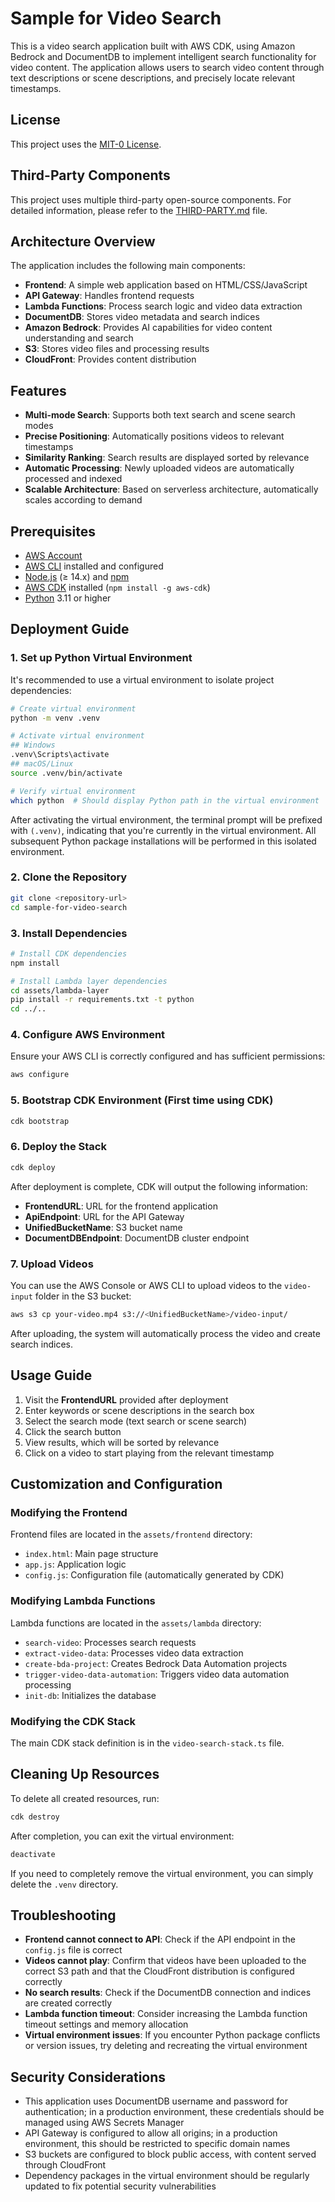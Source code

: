 # Sample for Video Search

This is a video search application built with AWS CDK, using Amazon Bedrock and DocumentDB to implement intelligent search functionality for video content. The application allows users to search video content through text descriptions or scene descriptions, and precisely locate relevant timestamps.

## License

This project uses the [MIT-0 License](LICENSE).

## Third-Party Components

This project uses multiple third-party open-source components. For detailed information, please refer to the [THIRD-PARTY.md](THIRD-PARTY.md) file.

## Architecture Overview

The application includes the following main components:

- **Frontend**: A simple web application based on HTML/CSS/JavaScript
- **API Gateway**: Handles frontend requests
- **Lambda Functions**: Process search logic and video data extraction
- **DocumentDB**: Stores video metadata and search indices
- **Amazon Bedrock**: Provides AI capabilities for video content understanding and search
- **S3**: Stores video files and processing results
- **CloudFront**: Provides content distribution

## Features

- **Multi-mode Search**: Supports both text search and scene search modes
- **Precise Positioning**: Automatically positions videos to relevant timestamps
- **Similarity Ranking**: Search results are displayed sorted by relevance
- **Automatic Processing**: Newly uploaded videos are automatically processed and indexed
- **Scalable Architecture**: Based on serverless architecture, automatically scales according to demand

## Prerequisites

- [AWS Account](https://aws.amazon.com/)
- [AWS CLI](https://aws.amazon.com/cli/) installed and configured
- [Node.js](https://nodejs.org/) (≥ 14.x) and [npm](https://www.npmjs.com/)
- [AWS CDK](https://aws.amazon.com/cdk/) installed (`npm install -g aws-cdk`)
- [Python](https://www.python.org/) 3.11 or higher

## Deployment Guide

### 1. Set up Python Virtual Environment

It's recommended to use a virtual environment to isolate project dependencies:

```bash
# Create virtual environment
python -m venv .venv

# Activate virtual environment
## Windows
.venv\Scripts\activate
## macOS/Linux
source .venv/bin/activate

# Verify virtual environment
which python  # Should display Python path in the virtual environment
```

After activating the virtual environment, the terminal prompt will be prefixed with `(.venv)`, indicating that you're currently in the virtual environment. All subsequent Python package installations will be performed in this isolated environment.

### 2. Clone the Repository

```bash
git clone <repository-url>
cd sample-for-video-search
```

### 3. Install Dependencies

```bash
# Install CDK dependencies
npm install

# Install Lambda layer dependencies
cd assets/lambda-layer
pip install -r requirements.txt -t python
cd ../..
```

### 4. Configure AWS Environment

Ensure your AWS CLI is correctly configured and has sufficient permissions:

```bash
aws configure
```

### 5. Bootstrap CDK Environment (First time using CDK)

```bash
cdk bootstrap
```

### 6. Deploy the Stack

```bash
cdk deploy
```

After deployment is complete, CDK will output the following information:

- **FrontendURL**: URL for the frontend application
- **ApiEndpoint**: URL for the API Gateway
- **UnifiedBucketName**: S3 bucket name
- **DocumentDBEndpoint**: DocumentDB cluster endpoint

### 7. Upload Videos

You can use the AWS Console or AWS CLI to upload videos to the `video-input` folder in the S3 bucket:

```bash
aws s3 cp your-video.mp4 s3://<UnifiedBucketName>/video-input/
```

After uploading, the system will automatically process the video and create search indices.

## Usage Guide

1. Visit the **FrontendURL** provided after deployment
2. Enter keywords or scene descriptions in the search box
3. Select the search mode (text search or scene search)
4. Click the search button
5. View results, which will be sorted by relevance
6. Click on a video to start playing from the relevant timestamp

## Customization and Configuration

### Modifying the Frontend

Frontend files are located in the `assets/frontend` directory:

- `index.html`: Main page structure
- `app.js`: Application logic
- `config.js`: Configuration file (automatically generated by CDK)

### Modifying Lambda Functions

Lambda functions are located in the `assets/lambda` directory:

- `search-video`: Processes search requests
- `extract-video-data`: Processes video data extraction
- `create-bda-project`: Creates Bedrock Data Automation projects
- `trigger-video-data-automation`: Triggers video data automation processing
- `init-db`: Initializes the database

### Modifying the CDK Stack

The main CDK stack definition is in the `video-search-stack.ts` file.

## Cleaning Up Resources

To delete all created resources, run:

```bash
cdk destroy
```

After completion, you can exit the virtual environment:

```bash
deactivate
```

If you need to completely remove the virtual environment, you can simply delete the `.venv` directory.

## Troubleshooting

- **Frontend cannot connect to API**: Check if the API endpoint in the `config.js` file is correct
- **Videos cannot play**: Confirm that videos have been uploaded to the correct S3 path and that the CloudFront distribution is configured correctly
- **No search results**: Check if the DocumentDB connection and indices are created correctly
- **Lambda function timeout**: Consider increasing the Lambda function timeout settings and memory allocation
- **Virtual environment issues**: If you encounter Python package conflicts or version issues, try deleting and recreating the virtual environment

## Security Considerations

- This application uses DocumentDB username and password for authentication; in a production environment, these credentials should be managed using AWS Secrets Manager
- API Gateway is configured to allow all origins; in a production environment, this should be restricted to specific domain names
- S3 buckets are configured to block public access, with content served through CloudFront
- Dependency packages in the virtual environment should be regularly updated to fix potential security vulnerabilities

